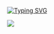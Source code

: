 [![Typing SVG](https://readme-typing-svg.herokuapp.com?size=25&duration=2500&color=8C43EA&vCenter=true&width=200&height=40&lines=Hi+there+%F0%9F%91%8B%F0%9F%8F%BB;I'm+ZoeyZ-233)](https://git.io/typing-svg)

![](https://github-readme-stats.vercel.app/api/top-langs/?username=ZengZ-233&theme=dracula&layout=compact)
